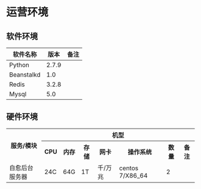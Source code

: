 # 运营环境
## 软件环境

| **软件名称**  | **版本** | **备注** |
|--------------|----------|----------|
| Python       | 2.7.9    |          |
| Beanstalkd   | 1.0      |          |
| Redis        | 3.2.8    |          |
| Mysql        | 5.0      |          |

## 硬件环境

<table>
  <tr>
    <th rowspan="2">服务/模块</th>
    <th colspan="7">机型</th>
  </tr>
  <tr>
    <th>CPU</th>
    <th>内存</th>
    <th>存储</th>
    <th>网卡</th>
    <th>操作系统</th>
    <th>数量</th>
    <th>备注</th>
  </tr>
  <tr>
    <td>自愈后台服务器</td>
    <td>24C</td>
    <td>64G</td>
    <td>1T</td>
    <td>千/万兆</td>
    <td>centos 7/X86_64</td>
    <td>2</td>
    <td></td>
  </tr>
</table>
